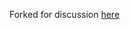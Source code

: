 Forked for discussion [here](https://www.reddit.com/r/rust/comments/9bzzvr/with_almost_double_the_lines_of_code_ive/?ref=share&ref_source=link)
